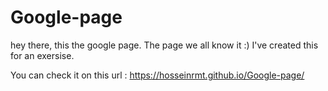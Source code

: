 # Google-page

hey there,
this the google page. The page we all know it :)
I've created this for an exersise.

You can check it on this url :
https://hosseinrmt.github.io/Google-page/

